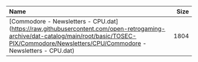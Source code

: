 |Name|Size|
|:---|---:|
|[Commodore - Newsletters - CPU.dat](https://raw.githubusercontent.com/open-retrogaming-archive/dat-catalog/main/root/basic/TOSEC-PIX/Commodore/Newsletters/CPU/Commodore - Newsletters - CPU.dat)|1804|
